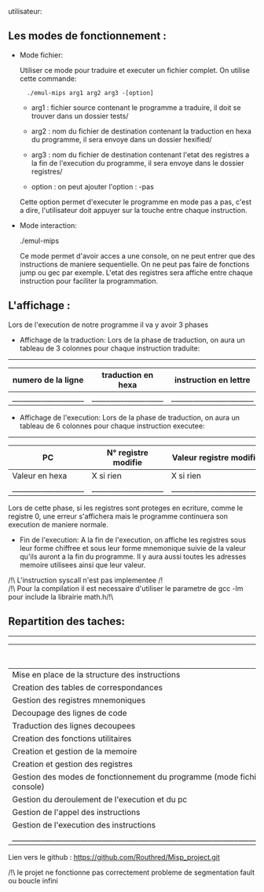 utilisateur:

## Les modes de fonctionnement :

- Mode fichier:

	Utiliser ce mode pour traduire et executer un fichier complet. On utilise cette commande:

		./emul-mips arg1 arg2 arg3 -[option]
	
	- arg1 : fichier source contenant le programme a traduire, il doit se trouver dans un dossier 
			tests/
	- arg2 : nom du fichier de destination contenant la traduction en hexa du programme, il sera envoye dans un 
			dossier hexified/
	- arg3 : nom du fichier de destination contenant l'etat des registres a la fin de l'execution du programme, 
			il sera envoye dans le dossier registres/

	- option : on peut ajouter l'option : -pas

	Cette option permet d'executer le programme en mode pas a pas, c'est a dire, l'utilisateur doit appuyer sur 
	la touche <entree> entre chaque instruction.

- Mode interaction:

	./emul-mips

	Ce mode permet d'avoir acces a une console, on ne peut entrer que des instructions de maniere sequentielle. 
	On ne peut pas faire de fonctions jump ou gec par exemple.
	L'etat des registres sera affiche entre chaque instruction pour faciliter la programmation.

## L'affichage : 

Lors de l'execution de notre programme il va y avoir 3 phases
- Affichage de la traduction:
Lors de la phase de traduction, on aura un tableau de 3 colonnes pour chaque instruction traduite:
___________________________________________________________________ 
| numero de la ligne | traduction en hexa | instruction en lettre |
|--------------------|--------------------|-----------------------|
|____________________|____________________|_______________________|
- Affichage de l'execution:
Lors de la phase de traduction, on aura un tableau de 6 colonnes pour chaque instruction executee:
_________________________________________________________________________________________________________________________________________________
|		PC			 | N° registre modifie| Valeur registre modifie |adresse memoire modifiee | valeur memoire modifiee | instruction			|
|--------------------|--------------------|-------------------------|-------------------------|-------------------------|-----------------------|
|   Valeur en hexa   | X si rien          | X si rien               | X si rien               | X si rien               |                       |
|____________________|____________________|_________________________|_________________________|_________________________|_______________________|


Lors de cette phase, si les registres sont proteges en ecriture, comme le registre 0, une erreur s'affichera mais le programme continuera son execution de maniere normale.
- Fin de l'execution:
	A la fin de l'execution, on affiche les registres sous leur forme chiffree et sous leur forme mnemonique suivie 
	de la valeur qu'ils auront a la fin du programme.
	Il y aura aussi toutes les adresses memoire utilisees ainsi que leur valeur.


/!\ L'instruction syscall n'est pas implementee /!\
/!\ Pour la compilation il est necessaire d'utiliser le parametre de gcc -lm pour include la librairie math.h/!\

## Repartition des taches:
_____________________________________________________________________________________________________________________
|																				|	Loan TREHIN  | Romain SERPOLLET	|
|-------------------------------------------------------------------------------|----------------|------------------|																		
|Mise en place de la structure des instructions									|		V		 |		  V		    |		
|Creation des tables de correspondances											|		V		 |		  X		    |
|Gestion des registres mnemoniques												|		V		 |		  X		    |
|Decoupage des lignes de code													|       X		 |        V         |
|Traduction des lignes decoupees												|       X		 |        V         |
|Creation des fonctions utilitaires												|		V		 |		  V		    |
|Creation et gestion de la memoire 												|		V		 |		  V		    |
|Creation et gestion des registres												|		V		 |		  V		    |
|Gestion des modes de fonctionnement du programme (mode fichier/mode console)	|		X		 |		  V		    |
|Gestion du deroulement de l'execution et du pc									|		X		 |		  V		    |
|Gestion de l'appel des instructions											|		V		 |		  X		    |
|Gestion de l'execution des instructions										|		X		 |		  V	        |
|_______________________________________________________________________________|________________|__________________|

Lien vers le github : https://github.com/Routhred/Misp_project.git 

/!\ le projet ne fonctionne pas correctement
probleme de segmentation fault ou boucle infini
